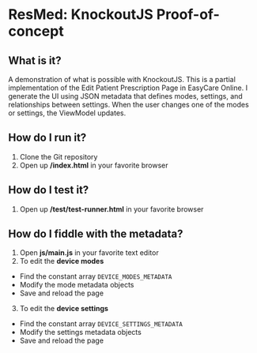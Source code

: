 ResMed: KnockoutJS Proof-of-concept
===================================

What is it?
-----------

A demonstration of what is possible with KnockoutJS. This is a partial implementation of the Edit Patient Prescription Page in EasyCare Online. I generate the UI using JSON metadata that defines modes, settings, and relationships between settings. When the user changes one of the modes or settings, the ViewModel updates.

How do I run it?
----------------
1. Clone the Git repository
2. Open up **/index.html** in your favorite browser

How do I test it?
-----------------

1. Open up **/test/test-runner.html** in your favorite browser

How do I fiddle with the metadata?
------------------------
1. Open **js/main.js** in your favorite text editor
2. To edit the **device modes**
  * Find the constant array `DEVICE_MODES_METADATA`
  * Modify the mode metadata objects
  * Save and reload the page
3. To edit the **device settings**
  * Find the constant array `DEVICE_SETTINGS_METADATA`
  * Modify the settings metadata objects
  * Save and reload the page